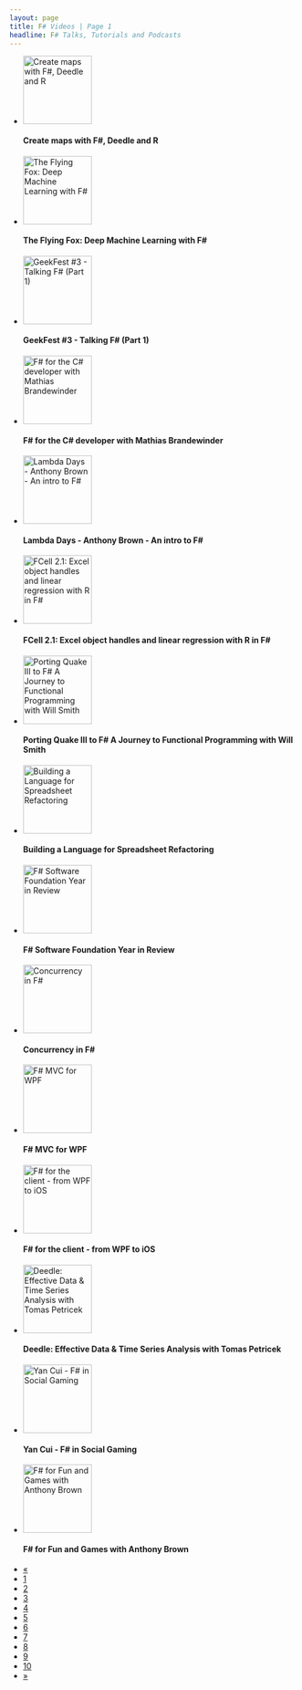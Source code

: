 ```yaml
---
layout: page
title: F# Videos | Page 1
headline: F# Talks, Tutorials and Podcasts
---
```


<div>
  <div class="row-fluid">
    <ul class="thumbnails">
      <li class="span4">
        <div class="thumbnail" style="border: none;">
          <a href="https://www.youtube.com/watch?v=-w7o9PHsnP8">
            <img src="https://i1.ytimg.com/vi/-w7o9PHsnP8/mqdefault.jpg" alt="Create maps with F#, Deedle and R" style="height: 120px;" />
          </a>
          <h4>Create maps with F#, Deedle and R</h4>
        </div>
      </li>
      <li class="span4">
        <div class="thumbnail" style="border: none;">
          <a href="https://skillsmatter.com/skillscasts/5161-the-flying-fox-deep-machine-learning-with-f">
            <img src="https://skillsmatter.com/assets/logo_proper-b6f0b7c4b2a97a5db191ae7cb0c75dd7.png" alt="The Flying Fox: Deep Machine Learning with F#" style="height: 120px;" />
          </a>
          <h4>The Flying Fox: Deep Machine Learning with F#</h4>
        </div>
      </li>
      <li class="span4">
        <div class="thumbnail" style="border: none;">
          <a href="https://www.youtube.com/watch?v=dtNfpeQWHDg">
            <img src="https://i1.ytimg.com/vi/dtNfpeQWHDg/mqdefault.jpg" alt="GeekFest #3 - Talking F# (Part 1)" style="height: 120px;" />
          </a>
          <h4>GeekFest #3 - Talking F# (Part 1)</h4>
        </div>
      </li>
    </ul>
  </div>
  <div class="row-fluid">
    <ul class="thumbnails">
      <li class="span4">
        <div class="thumbnail" style="border: none;">
          <a href="https://www.youtube.com/watch?v=H0pS5UnVa2E">
            <img src="https://i1.ytimg.com/vi/H0pS5UnVa2E/mqdefault.jpg" alt="F# for the C# developer with Mathias Brandewinder" style="height: 120px;" />
          </a>
          <h4>F# for the C# developer with Mathias Brandewinder</h4>
        </div>
      </li>
      <li class="span4">
        <div class="thumbnail" style="border: none;">
          <a href="https://www.youtube.com/watch?v=3ARiuiu3EHI">
            <img src="https://i1.ytimg.com/vi/3ARiuiu3EHI/mqdefault.jpg" alt="Lambda Days - Anthony Brown - An intro to F#" style="height: 120px;" />
          </a>
          <h4>Lambda Days - Anthony Brown - An intro to F#</h4>
        </div>
      </li>
      <li class="span4">
        <div class="thumbnail" style="border: none;">
          <a href="https://www.youtube.com/watch?v=jtNyFMp4NAg">
            <img src="https://i1.ytimg.com/vi/jtNyFMp4NAg/mqdefault.jpg" alt="FCell 2.1: Excel object handles and linear regression with R in F#" style="height: 120px;" />
          </a>
          <h4>FCell 2.1: Excel object handles and linear regression with R in F#</h4>
        </div>
      </li>
    </ul>
  </div>
  <div class="row-fluid">
    <ul class="thumbnails">
      <li class="span4">
        <div class="thumbnail" style="border: none;">
          <a href="http://vimeo.com/89675667">
            <img src="http://b.vimeocdn.com/ts/468/521/468521596_295.jpg" alt="Porting Quake III to F# A Journey to Functional Programming with Will Smith" style="height: 120px;" />
          </a>
          <h4>Porting Quake III to F# A Journey to Functional Programming with Will Smith</h4>
        </div>
      </li>
      <li class="span4">
        <div class="thumbnail" style="border: none;">
          <a href="http://www.infoq.com/presentations/spreadsheet-refactoring">
            <img src="http://www.infoq.com/resource/presentations/spreadsheet-refactoring/en/slides/sl1.jpg" alt="Building a Language for Spreadsheet Refactoring" style="height: 120px;" />
          </a>
          <h4>Building a Language for Spreadsheet Refactoring</h4>
        </div>
      </li>
      <li class="span4">
        <div class="thumbnail" style="border: none;">
          <a href="https://www.youtube.com/watch?v=GOF2LnJGVV0">
            <img src="https://i1.ytimg.com/vi/GOF2LnJGVV0/mqdefault.jpg" alt="F# Software Foundation Year in Review" style="height: 120px;" />
          </a>
          <h4>F# Software Foundation Year in Review</h4>
        </div>
      </li>
    </ul>
  </div>
  <div class="row-fluid">
    <ul class="thumbnails">
      <li class="span4">
        <div class="thumbnail" style="border: none;">
          <a href="https://www.youtube.com/watch?v=3nJOZu7EA6s">
            <img src="https://i1.ytimg.com/vi/3nJOZu7EA6s/mqdefault.jpg" alt="Concurrency in F#" style="height: 120px;" />
          </a>
          <h4>Concurrency in F#</h4>
        </div>
      </li>
      <li class="span4">
        <div class="thumbnail" style="border: none;">
          <a href="https://www.youtube.com/watch?v=MuHFgkgnx6I">
            <img src="https://i1.ytimg.com/vi/MuHFgkgnx6I/mqdefault.jpg" alt="F# MVC for WPF" style="height: 120px;" />
          </a>
          <h4>F# MVC for WPF</h4>
        </div>
      </li>
      <li class="span4">
        <div class="thumbnail" style="border: none;">
          <a href="https://www.youtube.com/watch?v=MriHEnq5MR4">
            <img src="https://i1.ytimg.com/vi/MriHEnq5MR4/mqdefault.jpg" alt="F# for the client - from WPF to iOS" style="height: 120px;" />
          </a>
          <h4>F# for the client - from WPF to iOS</h4>
        </div>
      </li>
    </ul>
  </div>
  <div class="row-fluid">
    <ul class="thumbnails">
      <li class="span4">
        <div class="thumbnail" style="border: none;">
          <a href="https://skillsmatter.com/skillscasts/4950-deedle-effective-data-time-series-analysis-with-tomas-petricek">
            <img src="https://skillsmatter.com/assets/logo_proper-b6f0b7c4b2a97a5db191ae7cb0c75dd7.png" alt="Deedle: Effective Data &amp; Time Series Analysis with Tomas Petricek" style="height: 120px;" />
          </a>
          <h4>Deedle: Effective Data &amp; Time Series Analysis with Tomas Petricek</h4>
        </div>
      </li>
      <li class="span4">
        <div class="thumbnail" style="border: none;">
          <a href="http://vimeo.com/85807155">
            <img src="http://b.vimeocdn.com/ts/463/244/463244505_295.jpg" alt="Yan Cui - F# in Social Gaming" style="height: 120px;" />
          </a>
          <h4>Yan Cui - F# in Social Gaming</h4>
        </div>
      </li>
      <li class="span4">
        <div class="thumbnail" style="border: none;">
          <a href="https://skillsmatter.com/skillscasts/4949-f-for-fun-and-games-with-anthony-brown">
            <img src="https://skillsmatter.com/assets/logo_proper-b6f0b7c4b2a97a5db191ae7cb0c75dd7.png" alt="F# for Fun and Games with Anthony Brown" style="height: 120px;" />
          </a>
          <h4>F# for Fun and Games with Anthony Brown</h4>
        </div>
      </li>
    </ul>
  </div>
  <div class="pagination pagination-centered">
    <ul>
      <li class="disabled">
        <a href="#">«</a>
      </li>
      <li class="active">
        <a href="1">1</a>
      </li>
      <li>
        <a href="2">2</a>
      </li>
      <li>
        <a href="3">3</a>
      </li>
      <li>
        <a href="4">4</a>
      </li>
      <li>
        <a href="5">5</a>
      </li>
      <li>
        <a href="6">6</a>
      </li>
      <li>
        <a href="7">7</a>
      </li>
      <li>
        <a href="8">8</a>
      </li>
      <li>
        <a href="9">9</a>
      </li>
      <li>
        <a href="10">10</a>
      </li>
      <li>
        <a href="2">»</a>
      </li>
    </ul>
  </div>
</div>
